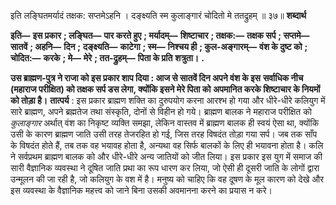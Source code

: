  

इति लङ्घितमर्यादं तक्षक: सप्तमेऽहनि । दङ्क्ष्यति स्म कुलाङ्गारं चोदितो मे ततद्रुहम् ॥ ३७॥ **शब्दार्थ** 

**इति—** **इस प्रकार** **; लङ्घित—** **पार करते हुए** **; मर्यादम्—** **शिष्टाचार** **; तक्षक:—** **तक्षक सर्प** **; सप्तमे—** **सातवें** **; अहनि—** **दिन** **;** **दङ्क्ष्यति—** **काटेगा** **; स्म—** **निश्चय ही** **; कुल-अङ्गारम्—** **वंश के दुष्ट को** **; चोदित:—** **करके** **; मे—** **मेरे** **; तत-द्रुहम्—** **पिता के प्रति** **शत्रुता।** **.** 

**उस ब्राह्मण-पुत्र ने राजा को इस प्रकार शाप दिया : आज से सातवें दिन अपने वंश के इस** **सर्वाधिक नीच (महाराज परीक्षित) को तक्षक सर्प डस लेगा, क्योंकि इसने मेरे पिता को** **अपमानित करके शिष्टाचार के नियमों को तोड़ा है।** **तात्पर्य** : इस प्रकार ब्राह्मण शक्ति का दुरुपयोग करना आरश्भ हो गया और धीरे-धीरे कलियुग में सारे ब्राह्मण, अपने ब्रह्मतेज तथा संस्कृति, दोनों से विहीन हो गये। ब्राह्मण बालक ने महाराज परीक्षित को *कुलाङ्गार* अर्थात् वंश का निकृष्ट व्यक्ति समझा, लेकिन वास्तव में ब्राह्मण बालक ही स्वयं ऐसा था, क्योंकि उसी के कारण ब्राह्मण जाति उसी तरह तेजरहित हो गई, जिस तरह विषदंत तोड़ा गया सर्प। जब तक साँप के विषदंत होते हैं, तब तक वह भयावह होता है, अन्यथा वह सिर्फ बालकों के लिए ही भयावना होता है। कलि ने सर्वप्रथम ब्राह्मण बालक को और धीरे-धीरे अन्य जातियों को जीत लिया। इस प्रकार इस युग में समाज की सारी वैज्ञानिक व्यवस्था ने दूषित जाति प्रथा का रूप धारण कर लिया, जो ऐसी ही दूसरी जाति के लोगों द्वारा उन्मूलन की जा रही है, जो कलियुग के वश में है। मनुष्य को चाहिए कि वह दूषण के मूल कारण को देखे और इस व्यवस्था के वैज्ञानिक महत्त्व को जाने बिना उसकी अवमानना करने का प्रयास न करे। 
